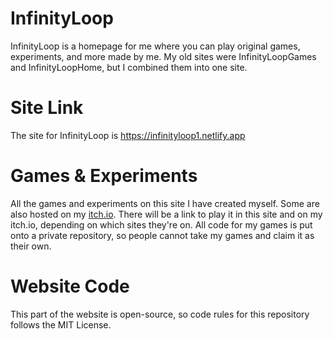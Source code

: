 # InfinityLoop
InfinityLoop is a homepage for me where you can play original games, experiments, and more made by me.
My old sites were InfinityLoopGames and InfinityLoopHome, but I combined them into one site.

# Site Link
The site for InfinityLoop is
https://infinityloop1.netlify.app

# Games & Experiments
All the games and experiments on this site I have created myself. Some are also hosted on my <a href=https://infinityloopgames.itch.io>itch.io</a>.
There will be a link to play it in this site and on my itch.io, depending on which sites they're on.
All code for my games is put onto a private repository, so people cannot take my games and claim it as their own.

# Website Code
This part of the website is open-source, so code rules for this repository follows the MIT License.
